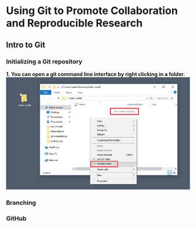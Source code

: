 # Using Git to Promote Collaboration and Reproducible Research
## Intro to Git


### Initializing a Git repository
__1. You can open a git command line interface by right clicking in a folder. ![Git Bash](https://github.com/nathant23/hello-world/blob/master/img/01_start_Git_Bash.png)__



### Branching




### GitHub





